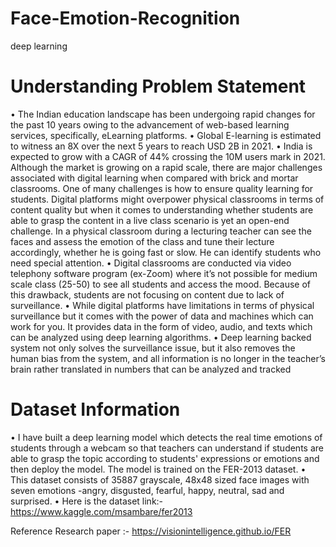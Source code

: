 # Face-Emotion-Recognition
deep learning

# Understanding Problem Statement

• The Indian education landscape has been undergoing rapid changes for the past 10 years owing to the 
advancement of web-based learning services, specifically, eLearning platforms.
• Global E-learning is estimated to witness an 8X over the next 5 years to reach USD 2B in 2021. 
• India is expected to grow with a CAGR of 44% crossing the 10M users mark in 2021. Although the market is 
growing on a rapid scale, there are major challenges associated with digital learning when compared with 
brick and mortar classrooms. One of many challenges is how to ensure quality learning for students. Digital 
platforms might overpower physical classrooms in terms of content quality but when it comes to 
understanding whether students are able to grasp the content in a live class scenario is yet an open-end 
challenge. In a physical classroom during a lecturing teacher can see the faces and assess the emotion of 
the class and tune their lecture accordingly, whether he is going fast or slow. He can identify students who 
need special attention.
• Digital classrooms are conducted via video telephony software program (ex-Zoom) where it’s not possible 
for medium scale class (25-50) to see all students and access the mood. Because of this drawback, 
students are not focusing on content due to lack of surveillance.
• While digital platforms have limitations in terms of physical surveillance but it comes with the power of data 
and machines which can work for you. It provides data in the form of video, audio, and texts which can be 
analyzed using deep learning algorithms.
• Deep learning backed system not only solves the surveillance issue, but it also removes the human bias 
from the system, and all information is no longer in the teacher’s brain rather translated in numbers that can 
be analyzed and tracked


# Dataset Information
• I have built a deep learning model which detects the real time emotions of students through a webcam 
so that teachers can understand if students are able to grasp the topic according to students' 
expressions or emotions and then deploy the model. The model is trained on the FER-2013 dataset.
• This dataset consists of 35887 grayscale, 48x48 sized face images with seven emotions -angry, 
disgusted, fearful, happy, neutral, sad and surprised.
• Here is the dataset link:- https://www.kaggle.com/msambare/fer2013


Reference Research paper :- https://visionintelligence.github.io/FER


